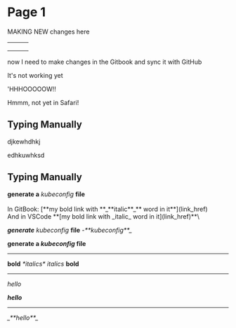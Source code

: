 # Page 1

MAKING NEW changes here&#x20;

|   |   |   |
| - | - | - |
|   |   |   |
|   |   |   |
|   |   |   |



now I need to make changes in the Gitbook and sync it with GitHub

It's not working yet

'HHHOOOOOW!!

Hmmm, not yet in Safari!



## Typing Manually

djkewhdhkj

edhkuwhksd

## Typing Manually

**generate a** _kubeconfig_ **file**\
\
In GitBook: \[\*\*my bold link with \*\*\_\*\*italic\*\*\_\*\* word in it\*\*]\(link\_href)\
And in VSCode \*\*\[my bold link with \_italic\_ word in it]\(link\_href)\*\*\


_**generate** kubeconfig_ **file** _-\*\*kubeconfig\*\*\__

&#x20;**generate a **_**kubeconfig**_** file**

****

**bold** _\*italics\*_ _italics_ **bold**

****

_hello_

_**hello**_&#x20;

****

_\_\*\*hello\*\*\__
